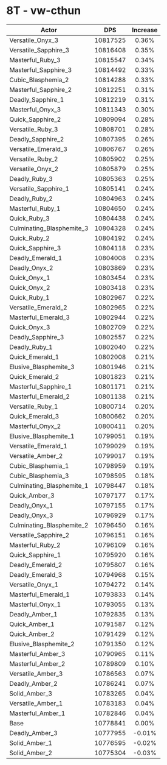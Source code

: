 # 8T - vw-cthun
| Actor | DPS | Increase |
|---|:---:|:---:|
|Versatile_Onyx_3|10817525|0.36%|
|Versatile_Sapphire_3|10816408|0.35%|
|Masterful_Ruby_3|10815547|0.34%|
|Masterful_Sapphire_3|10814492|0.33%|
|Cubic_Blasphemia_2|10814288|0.33%|
|Masterful_Sapphire_2|10812251|0.31%|
|Deadly_Sapphire_1|10812219|0.31%|
|Masterful_Onyx_3|10811343|0.30%|
|Quick_Sapphire_2|10809094|0.28%|
|Versatile_Ruby_3|10808701|0.28%|
|Deadly_Sapphire_2|10807395|0.26%|
|Versatile_Emerald_3|10806767|0.26%|
|Versatile_Ruby_2|10805902|0.25%|
|Versatile_Onyx_2|10805879|0.25%|
|Deadly_Ruby_3|10805363|0.25%|
|Versatile_Sapphire_1|10805141|0.24%|
|Deadly_Ruby_2|10804963|0.24%|
|Masterful_Ruby_1|10804650|0.24%|
|Quick_Ruby_3|10804438|0.24%|
|Culminating_Blasphemite_3|10804328|0.24%|
|Quick_Ruby_2|10804192|0.24%|
|Quick_Sapphire_3|10804118|0.23%|
|Deadly_Emerald_1|10804008|0.23%|
|Deadly_Onyx_2|10803869|0.23%|
|Quick_Onyx_1|10803454|0.23%|
|Quick_Onyx_2|10803418|0.23%|
|Quick_Ruby_1|10802967|0.22%|
|Versatile_Emerald_2|10802965|0.22%|
|Masterful_Emerald_3|10802944|0.22%|
|Quick_Onyx_3|10802709|0.22%|
|Deadly_Sapphire_3|10802557|0.22%|
|Deadly_Ruby_1|10802040|0.22%|
|Quick_Emerald_1|10802008|0.21%|
|Elusive_Blasphemite_3|10801946|0.21%|
|Quick_Emerald_2|10801823|0.21%|
|Masterful_Sapphire_1|10801171|0.21%|
|Masterful_Emerald_2|10801138|0.21%|
|Versatile_Ruby_1|10800714|0.20%|
|Quick_Emerald_3|10800662|0.20%|
|Masterful_Onyx_2|10800411|0.20%|
|Elusive_Blasphemite_1|10799051|0.19%|
|Versatile_Emerald_1|10799029|0.19%|
|Versatile_Amber_2|10799017|0.19%|
|Cubic_Blasphemia_1|10798959|0.19%|
|Cubic_Blasphemia_3|10798595|0.18%|
|Culminating_Blasphemite_1|10798447|0.18%|
|Quick_Amber_3|10797177|0.17%|
|Deadly_Onyx_1|10797155|0.17%|
|Deadly_Onyx_3|10796929|0.17%|
|Culminating_Blasphemite_2|10796450|0.16%|
|Versatile_Sapphire_2|10796151|0.16%|
|Masterful_Ruby_2|10796109|0.16%|
|Quick_Sapphire_1|10795920|0.16%|
|Deadly_Emerald_2|10795807|0.16%|
|Deadly_Emerald_3|10794968|0.15%|
|Versatile_Onyx_1|10794272|0.14%|
|Masterful_Emerald_1|10793833|0.14%|
|Masterful_Onyx_1|10793055|0.13%|
|Deadly_Amber_1|10792835|0.13%|
|Quick_Amber_1|10791587|0.12%|
|Quick_Amber_2|10791429|0.12%|
|Elusive_Blasphemite_2|10791350|0.12%|
|Masterful_Amber_3|10790965|0.11%|
|Masterful_Amber_2|10789809|0.10%|
|Versatile_Amber_3|10786563|0.07%|
|Deadly_Amber_2|10786241|0.07%|
|Solid_Amber_3|10783265|0.04%|
|Versatile_Amber_1|10783183|0.04%|
|Masterful_Amber_1|10782846|0.04%|
|Base|10778841|0.00%|
|Deadly_Amber_3|10777955|-0.01%|
|Solid_Amber_1|10776595|-0.02%|
|Solid_Amber_2|10775304|-0.03%|
